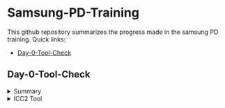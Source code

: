 # Samsung-PD-Training
This github repository summarizes the progress made in the samsung PD training. Quick links:

- [Day-0-Tool-Check](#day-0-Tool-Check)
  
## Day-0-Tool-Check
<details>
 <summary> Summary </summary>
Tool Check done for:
  >icc2_shell
  >pt_shell
  >dc_shell
  >lc_shell
  >Yosys
  >Gtkwave
  >Iverilog
</details>	
	
<details>
 <summary> ICC2 Tool </summary>

     
Below is the screenshot showing sucessful launch of icc2_shell:

<img width="1085" alt="yosys" src="https://github.com/05TharunKM/Samsung-PD-Training-/blob/ed1773daf8103d894afe0af1ad9d4594f5ba69be/icc2.png">
</details>

